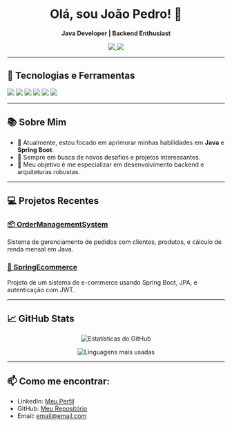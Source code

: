 <h1 align="center">Olá, sou João Pedro! 👋</h1>

<p align="center">
  <strong>Java Developer | Backend Enthusiast</strong>
</p>

<p align="center">
  <a href="https://github.com/joaopcarvalho21">
    <img src="https://img.shields.io/badge/GitHub-Perfil-black?style=for-the-badge&logo=github">
  </a>
  <a href="https://linkedin.com/in/joaopcarvalho21">
    <img src="https://img.shields.io/badge/LinkedIn-Perfil-blue?style=for-the-badge&logo=linkedin">
  </a>
</p>

---

## 🚀 Tecnologias e Ferramentas

<p align="left">
 <img src="https://img.shields.io/badge/Java-%23ED8B00.svg?style=for-the-badge&logo=openjdk&logoColor=white"/>
  <img src="https://img.shields.io/badge/Spring-%236DB33F.svg?style=for-the-badge&logo=spring&logoColor=white"/>
  <img src="https://img.shields.io/badge/SQL-%2300f?style=for-the-badge&logo=postgresql&logoColor=white"/>
  <img src="https://img.shields.io/badge/MongoDB-%2347A248.svg?style=for-the-badge&logo=mongodb&logoColor=white"/>
  <img src="https://img.shields.io/badge/REST%20API-%2300BFFF.svg?style=for-the-badge&logo=rest-api&logoColor=white"/>
  <img src="https://img.shields.io/badge/Git-%23F05033.svg?style=for-the-badge&logo=git&logoColor=white"/>
</p>

---

## 📚 Sobre Mim

- 🌱 Atualmente, estou focado em aprimorar minhas habilidades em **Java** e **Spring Boot**.
- 💼 Sempre em busca de novos desafios e projetos interessantes.
- 🎯 Meu objetivo é me especializar em desenvolvimento backend e arquiteturas robustas.

---

## 💻 Projetos Recentes

### [📦 OrderManagementSystem](https://github.com/seuusuario/OrderManagementSystem)
Sistema de gerenciamento de pedidos com clientes, produtos, e cálculo de renda mensal em Java.

### [🌱 SpringEcommerce](https://github.com/seuusuario/SpringEcommerce)
Projeto de um sistema de e-commerce usando Spring Boot, JPA, e autenticação com JWT.

---

## 📈 GitHub Stats

<p align="center">
  <img src="https://github-readme-stats.vercel.app/api?username=seuusuario&show_icons=true&theme=radical" alt="Estatísticas do GitHub"/>
</p>

<p align="center">
  <img src="https://github-readme-stats.vercel.app/api/top-langs/?username=seuusuario&layout=compact&theme=radical" alt="Linguagens mais usadas"/>
</p>

---

## 📫 Como me encontrar:

- LinkedIn: [Meu Perfil](https://linkedin.com/in/seuperfil)
- GitHub: [Meu Repositório](https://github.com/seuusuario)
- Email: [email@email.com](mailto:email@email.com)
